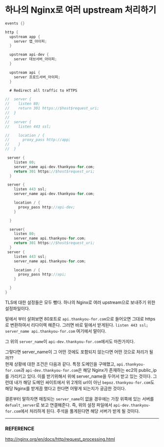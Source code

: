 # 하나의 Nginx로 여러 upstream 처리하기

```groovy
events {}

http {
  upstream app {
    server 앱_아이피;
  }

  upstream api-dev {
    server 데브서버_아이피;
  }

  upstream api {
    server 프로드서버_아이피;
  }

  # Redirect all traffic to HTTPS

//  server {
//    listen 80;
//    return 301 https://$host$request_uri;
//  }
//
//  server {
//    listen 443 ssl;

//    location / {
//      proxy_pass http://app;
//    }
//  }

 server {
    listen 80;
    server_name api-dev.thankyou-for.com;
    return 301 https://$host$request_uri;
  }

 server {
    listen 443 ssl;
    server_name api-dev.thankyou-for.com;

    location / {
      proxy_pass http://api-dev;
    }

  }

  server{
    listen 80;
    server_name api.thankyou-for.com;
    return 301 https://$host$request_uri;
  }
 server {
    listen 443 ssl;
    server_name api.thankyou-for.com;

    location / {
      proxy_pass http://api;
    }

  }
}
```

TLS에 대한 설정들은 모두 뺐다. 하나의 Nginx로 여러 upstream으로 보내주기 위한 설정파일이다.  

밑에서 부터 살펴보면 80포트로 ``api.thankyou-for.com``으로 들어오면 그대로 https로 변환하여서 리다이렉 해준다. 그러면 바로 밑에서 받게된다. ``listen 443 ssl; server_name api.thankyou-for.com`` 여기에서 말이다.  

그 위의 ``server_name``이 ``api-dev.thankyou-for.com``에서도 마찬가지다.  

그렇다면 server_name이 그 어떤 것에도 포함되지 않는다면 어떤 것으로 처리가 될까??  
현재 상황에 대한 조건은 다음과 같다. 특정 도메인을 구매했고, ``api.thankyou-for.com``과 ``api-dev.thankyou-for.com``은 해당 Nginx가 존재하는 ec2의 public_ip를 가리키고 있다. 이를 받기위해서 위에 server_name을 두어서 받고 있는 것이다. 그런데 내가 해당 도메인 싸이트에서 위 2개의 url이 아닌 ``bepoz.thankyou-for.com``도 해당 Nginx를 받게끔 했다고 한다면 어떻게 되는지가 궁금한 것이다.  

결론부터 말하자면 매칭되는 ``server_name``이 없을 경우에는 가장 위쪽에 있는 서버를 ``defualt_server``로 보고 연결해준다. 즉, 위의 설정 파일에서 ``api-dev.thankyou-for.com``에서 처리하게 된다. 주석을 풀게된다면 해당 서버가 받게 될 것이다.  

***

### REFERENCE

http://nginx.org/en/docs/http/request_processing.html